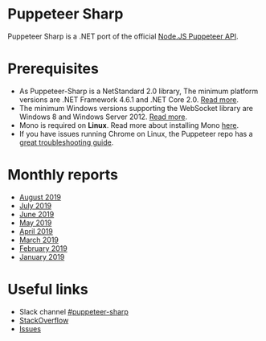 # Puppeteer Sharp

Puppeteer Sharp is a .NET port of the official [Node.JS Puppeteer API](https://github.com/GoogleChrome/puppeteer).

# Prerequisites

 * As Puppeteer-Sharp is a NetStandard 2.0 library, The minimum platform versions are .NET Framework 4.6.1 and .NET Core 2.0. [Read more](https://docs.microsoft.com/en-us/dotnet/standard/net-standard).
 * The minimum Windows versions supporting the WebSocket library are Windows 8 and Windows Server 2012. [Read more](https://docs.microsoft.com/en-us/dotnet/api/system.net.websockets?redirectedfrom=MSDN&view=netframework-4.7.2).
 * Mono is required on **Linux**. Read more about installing Mono [here](https://www.mono-project.com/download/stable/#download-lin-ubuntu).
 * If you have issues running Chrome on Linux, the Puppeteer repo has a [great troubleshooting guide](https://github.com/GoogleChrome/puppeteer/blob/master/docs/troubleshooting.md).

# Monthly reports
 * [August 2019](http://www.hardkoded.com/blog/puppeteer-sharp-monthly-aug-2019)
 * [July 2019](http://www.hardkoded.com/blog/puppeteer-sharp-monthly-jul-2019)
 * [June 2019](http://www.hardkoded.com/blog/puppeteer-sharp-monthly-jun-2019)
 * [May 2019](http://www.hardkoded.com/blog/puppeteer-sharp-monthly-may-2019)
 * [April 2019](http://www.hardkoded.com/blog/puppeteer-sharp-monthly-apr-2019)
 * [March 2019](http://www.hardkoded.com/blog/puppeteer-sharp-monthly-mar-2019)
 * [February 2019](http://www.hardkoded.com/blog/puppeteer-sharp-monthly-feb-2019)
 * [January 2019](http://www.hardkoded.com/blog/puppeteer-sharp-monthly-jan-2019)

# Useful links

* Slack channel [#puppeteer-sharp](https://puppeteer.slack.com/join/shared_invite/enQtMzU4MjIyMDA5NTM4LWI0YTE0MjM0NWQzYmE2MTRmNjM1ZTBkN2MxNmJmNTIwNTJjMmFhOWFjMGExMDViYjk2YjU2ZmYzMmE1NmExYzc)
* [StackOverflow](https://stackoverflow.com/search?q=puppeteer-sharp)
* [Issues](https://github.com/kblok/puppeteer-sharp/issues?utf8=%E2%9C%93&q=is%3Aissue)
